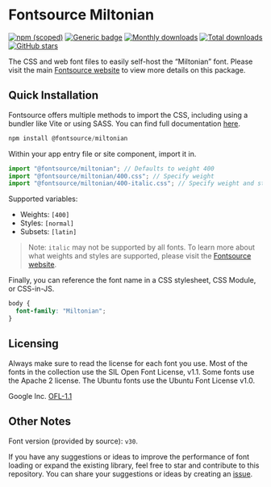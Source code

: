 # Fontsource Miltonian

[![npm (scoped)](https://img.shields.io/npm/v/@fontsource/miltonian?color=brightgreen)](https://www.npmjs.com/package/@fontsource/miltonian) [![Generic badge](https://img.shields.io/badge/fontsource-passing-brightgreen)](https://github.com/fontsource/fontsource) [![Monthly downloads](https://badgen.net/npm/dm/@fontsource/miltonian)](https://github.com/fontsource/fontsource) [![Total downloads](https://badgen.net/npm/dt/@fontsource/miltonian)](https://github.com/fontsource/fontsource) [![GitHub stars](https://img.shields.io/github/stars/fontsource/fontsource.svg?style=social&label=Star)](https://github.com/fontsource/fontsource/stargazers)

The CSS and web font files to easily self-host the “Miltonian” font. Please visit the main [Fontsource website](https://fontsource.org/fonts/miltonian) to view more details on this package.

## Quick Installation

Fontsource offers multiple methods to import the CSS, including using a bundler like Vite or using SASS. You can find full documentation [here](https://fontsource.org/docs/getting-started/introduction).

```javascript
npm install @fontsource/miltonian
```

Within your app entry file or site component, import it in.

```javascript
import "@fontsource/miltonian"; // Defaults to weight 400
import "@fontsource/miltonian/400.css"; // Specify weight
import "@fontsource/miltonian/400-italic.css"; // Specify weight and style
```

Supported variables:
- Weights: `[400]`
- Styles: `[normal]`
- Subsets: `[latin]`

> Note: `italic` may not be supported by all fonts. To learn more about what weights and styles are supported, please visit the [Fontsource website](https://fontsource.org/fonts/miltonian).

Finally, you can reference the font name in a CSS stylesheet, CSS Module, or CSS-in-JS.

```css
body {
  font-family: "Miltonian";
}
```

## Licensing
Always make sure to read the license for each font you use. Most of the fonts in the collection use the SIL Open Font License, v1.1. Some fonts use the Apache 2 license. The Ubuntu fonts use the Ubuntu Font License v1.0.

Google Inc.
[OFL-1.1](http://scripts.sil.org/OFL)

## Other Notes
Font version (provided by source): `v30`.

If you have any suggestions or ideas to improve the performance of font loading or expand the existing library, feel free to star and contribute to this repository. You can share your suggestions or ideas by creating an [issue](https://github.com/fontsource/fontsource/issues).